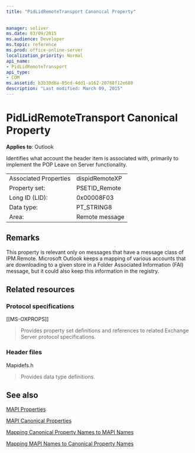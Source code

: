 ```yaml
---
title: "PidLidRemoteTransport Canonical Property"
 
 
manager: soliver
ms.date: 03/09/2015
ms.audience: Developer
ms.topic: reference
ms.prod: office-online-server
localization_priority: Normal
api_name:
- PidLidRemoteTransport
api_type:
- COM
ms.assetid: b3b30d6a-05cd-4dd1-a162-20768f12e680
description: "Last modified: March 09, 2015"
---
```


# PidLidRemoteTransport Canonical Property

  
  
**Applies to**: Outlook 
  
Identifies what account the header item is associated with, primarily to implement the POP Leave on Server functionality. 
  
|||
|:-----|:-----|
|Associated Properties  <br/> |dispidRemoteXP  <br/> |
|Property set:  <br/> |PSETID_Remote  <br/> |
|Long ID (LID):  <br/> |0x00008F03  <br/> |
|Data type:  <br/> |PT_STRING8  <br/> |
|Area:  <br/> |Remote message  <br/> |
   
## Remarks

This property is relevant only on messages that have a message class of IPM.Remote. Microsoft Outlook keeps a mapping of various accounts that are downloading to a given store in a Folder Associated Information (FAI) message, but it could also keep this information in the registry.
  
## Related resources

### Protocol specifications

[[MS-OXPROPS]] 
  
> Provides property set definitions and references to related Exchange Server protocol specifications.
    
### Header files

Mapidefs.h
  
> Provides data type definitions.
    
## See also



[MAPI Properties](mapi-properties.md)
  
[MAPI Canonical Properties](mapi-canonical-properties.md)
  
[Mapping Canonical Property Names to MAPI Names](mapping-canonical-property-names-to-mapi-names.md)
  
[Mapping MAPI Names to Canonical Property Names](mapping-mapi-names-to-canonical-property-names.md)

